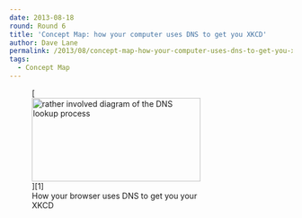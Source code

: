 ```yaml
---
date: 2013-08-18
round: Round 6
title: 'Concept Map: how your computer uses DNS to get you XKCD'
author: Dave Lane
permalink: /2013/08/concept-map-how-your-computer-uses-dns-to-get-you-xkcd/
tags:
  - Concept Map
---
```

<figure id="attachment_3942" style="width: 300px;" class="wp-caption alignleft">[<img class="size-medium wp-image-3942" alt="rather involved diagram of the DNS lookup process" src="http://files.software-carpentry.org/training-course/2013/08/DNSConceptMap-cropped-300x149.png" width="300" height="149" />][1]<figcaption class="wp-caption-text">How your browser uses DNS to get you your XKCD</figcaption></figure>

 [1]: http://files.software-carpentry.org/training-course/2013/08/DNSConceptMap-cropped.png
